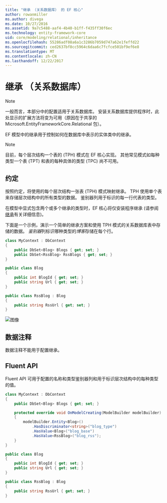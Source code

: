 ```yaml
---
title: "继承 （关系数据库） 的 EF 核心"
author: rowanmiller
ms.author: divega
ms.date: 10/27/2016
ms.assetid: 9a7c5488-aaf4-4b40-b1ff-f435ff30f6ec
ms.technology: entity-framework-core
uid: core/modeling/relational/inheritance
ms.openlocfilehash: 55286adf08a6a1c3286b7059d747a62e1feffd22
ms.sourcegitcommit: ced2637bf8cc5964c6daa6c7fcfce501bf9ef6e8
ms.translationtype: MT
ms.contentlocale: zh-CN
ms.lasthandoff: 12/22/2017
---
```

# <a name="inheritance-relational-database"></a>继承 （关系数据库）

> [!NOTE]  
> 一般而言，本部分中的配置适用于关系数据库。 安装关系数据库提供程序时，此处显示的扩展方法将变为可用（原因在于共享的 Microsoft.EntityFrameworkCore.Relational 包）。

EF 模型中的继承用于控制如何在数据库中表示的实体类中的继承。

> [!NOTE]  
> 目前，每个层次结构一个表的 (TPH) 模式在 EF 核心实现。 其他常见模式如每种类型一个表 (TPT) 和表的每种具体的类型 (TPC) 尚不可用。

## <a name="conventions"></a>约定

按照约定，将使用的每个层次结构一张表 (TPH) 模式映射继承。 TPH 使用单个表来存储层次结构中的所有类型的数据。 鉴别器列用于标识的每一行代表的类型。

在模型中显式包含两个或多个继承的类型时，EF 核心将仅安装程序继承 (请参阅[继承](../inheritance.md)有关详细信息)。

下面是一个示例，演示一个简单的继承方案和使用 TPH 模式的关系数据库表中存储的数据。 *鉴别器*列标识哪种类型的*博客*存储在每个行。

<!-- [!code-csharp[Main](samples/core/relational/Modeling/Conventions/Samples/InheritanceDbSets.cs)] -->
``` csharp
class MyContext : DbContext
{
    public DbSet<Blog> Blogs { get; set; }
    public DbSet<RssBlog> RssBlogs { get; set; }
}

public class Blog
{
    public int BlogId { get; set; }
    public string Url { get; set; }
}

public class RssBlog : Blog
{
    public string RssUrl { get; set; }
}
```

![图像](_static/inheritance-tph-data.png)

## <a name="data-annotations"></a>数据注释

数据注释不能用于配置继承。

## <a name="fluent-api"></a>Fluent API

Fluent API 可用于配置的名称和类型鉴别器列和用于标识层次结构中的每种类型的值。

<!-- [!code-csharp[Main](samples/core/relational/Modeling/FluentAPI/Samples/InheritanceTPHDiscriminator.cs?highlight=7,8,9,10)] -->
``` csharp
class MyContext : DbContext
{
    public DbSet<Blog> Blogs { get; set; }

    protected override void OnModelCreating(ModelBuilder modelBuilder)
    {
        modelBuilder.Entity<Blog>()
            .HasDiscriminator<string>("blog_type")
            .HasValue<Blog>("blog_base")
            .HasValue<RssBlog>("blog_rss");
    }
}

public class Blog
{
    public int BlogId { get; set; }
    public string Url { get; set; }
}

public class RssBlog : Blog
{
    public string RssUrl { get; set; }
}
```
